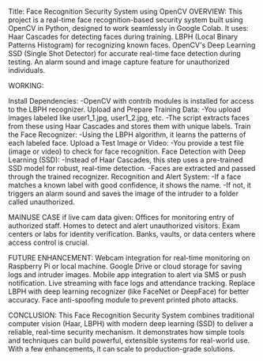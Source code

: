 Title: Face Recognition Security System using OpenCV
OVERVIEW:
This project is a real-time face recognition-based security system built using OpenCV in Python, designed to work seamlessly in Google Colab. It uses:
Haar Cascades for detecting faces during training.
LBPH (Local Binary Patterns Histogram) for recognizing known faces.
OpenCV's Deep Learning SSD (Single Shot Detector) for accurate real-time face detection during testing.
An alarm sound and image capture feature for unauthorized individuals.

WORKING:

Install Dependencies:
-OpenCV with contrib modules is installed for access to the LBPH recognizer.
Upload and Prepare Training Data:
-You upload images labeled like user1_1.jpg, user1_2.jpg, etc.
-The script extracts faces from these using Haar Cascades and stores them with unique labels.
Train the Face Recognizer:
-Using the LBPH algorithm, it learns the patterns of each labeled face.
Upload a Test Image or Video:
-You provide a test file (image or video) to check for face recognition.
Face Detection with Deep Learning (SSD):
-Instead of Haar Cascades, this step uses a pre-trained SSD model for robust, real-time detection.
-Faces are extracted and passed through the trained recognizer.
Recognition and Alert System:
-If a face matches a known label with good confidence, it shows the name.
-If not, it triggers an alarm sound and saves the image of the intruder to a folder called unauthorized.

 MAINUSE CASE
if live cam data given:
Offices for monitoring entry of authorized staff.
Homes to detect and alert unauthorized visitors.
Exam centers or labs for identity verification.
Banks, vaults, or data centers where access control is crucial.

FUTURE ENHANCEMENT:
Webcam integration for real-time monitoring on Raspberry Pi or local machine.
Google Drive or cloud storage for saving logs and intruder images.
Mobile app integration to alert via SMS or push notification.
Live streaming with face logs and attendance tracking.
Replace LBPH with deep learning recognizer (like FaceNet or DeepFace) for better accuracy.
Face anti-spoofing module to prevent printed photo attacks.

CONCLUSION:
This Face Recognition Security System combines traditional computer vision (Haar, LBPH) with modern deep learning (SSD) to deliver a reliable, 
real-time security mechanism. It demonstrates how simple tools and techniques can build powerful, extensible systems for real-world use.
With a few enhancements, it can scale to production-grade solutions.
